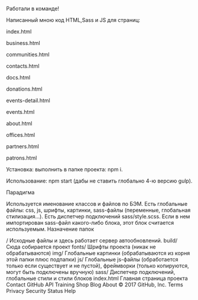 Работали в команде!

Написанный мною код HTML,Sass и JS для страниц:

index.html

business.html

communities.html

contacts.html

docs.html

donations.html

events-detail.html

events.html

about.html

offices.html

partners.html

patrons.html

Установка: выполнить в папке проекта: npm i.

Использование: npm start (дабы не ставить глобально 4-ю версию gulp).

Парадигма

Используется именование классов и файлов по БЭМ.
Есть глобальные файлы: css, js, шрифты, картинки, sass-файлы (переменные, глобальная стилизация...).
Есть диспетчер подключений sass/style.scss. Если в нем импортирован sass-файл какого-либо блока, этот блок считается используемым.
Назначение папок

/                 Исходные файлы и здесь работает сервер автообновлений.
build/           Сюда собирается проект
fonts/             Шрифты проекта (никак не обрабатываются)
img/             Глобальные картинки (обрабатываются из корня этой папки плюс подпапки)
js/              Глобальные js-файлы (обработается только если существует и не пустой), фреймворки (только копируются, могут быть подключены вручную)
sass/              Диспетчер подключений, глобальные стили и стили блоков
index.html      Главная страница проекта
Contact GitHub API Training Shop Blog About
© 2017 GitHub, Inc. Terms Privacy Security Status Help
